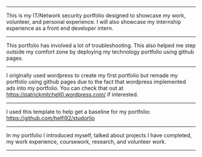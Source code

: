 _________________________________________________________________________________________________________________________________________
This is my IT/Network security portfolio designed to showcase my work, volunteer, and personal experience. I will also showcase 
my internship experience as a front end developer intern.
_________________________________________________________________________________________________________________________________________
This portfolio has involved a lot of troubleshooting. This also helped me step outside my comfort zone by deploying my 
technology portfolio using github pages.
_________________________________________________________________________________________________________________________________________
I originally used wordpress to create my first portfolio but remade my portfolio using github pages due to the fact that
wordpress implemented ads into my portfolio. You can check that out at https://patrickmitchell0.wordpress.com/ if interested.
_________________________________________________________________________________________________________________________________________
I used this template to help get a baseline for my portfolio: https://github.com/helfi92/studorlio
_________________________________________________________________________________________________________________________________________
In my portfolio I introduced myself, talked about projects I have completed, my work experience, coursework, research, and volunteer work.
_________________________________________________________________________________________________________________________________________
